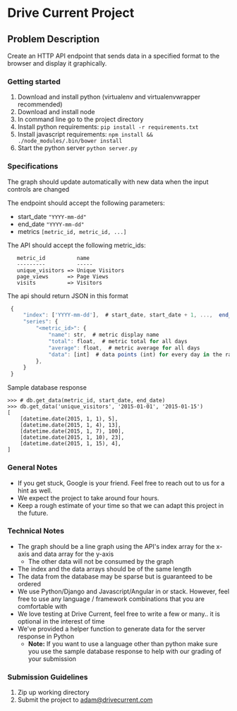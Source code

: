 # Drive Current Project

##  Problem Description

Create an HTTP API endpoint that sends data in a specified format to the browser and display it graphically.

### Getting started
 1. Download and install python (virtualenv and virtualenvwrapper recommended)
 1. Download and install node
 1. In command line go to the project directory
 1. Install python requirements: `pip install -r requirements.txt`
 1. Install javascript requirements: `npm install && ./node_modules/.bin/bower install`
 1. Start the python server `python server.py`

### Specifications

The graph should update automatically with new data when the input controls are changed

The endpoint should accept the following parameters:

 * start_date `"YYYY-mm-dd"`
 * end_date `"YYYY-mm-dd"`
 * metrics `[metric_id, metric_id, ...]`

The API should accept the following metric_ids:

```
   metric_id          name
   ---------          -----
   unique_visitors => Unique Visitors
   page_views      => Page Views
   visits          => Visitors
 ```

The api should return JSON in this format
```javascript
 {
     "index": ['YYYY-mm-dd'],  # start_date, start_date + 1, ...,  end_date (inclusive)
     "series": {
         "<metric_id>": {
             "name": str,  # metric display name
             "total": float,  # metric total for all days
             "average": float,  # metric average for all days
             "data": [int]  # data points (int) for every day in the range
         },
     }
 }
```

Sample database response

```
>>> # db.get_data(metric_id, start_date, end_date)
>>> db.get_data('unique_visitors', '2015-01-01', '2015-01-15')
[
    [datetime.date(2015, 1, 1), 5],
    [datetime.date(2015, 1, 4), 13],
    [datetime.date(2015, 1, 7), 100],
    [datetime.date(2015, 1, 10), 23],
    [datetime.date(2015, 1, 15), 4],
]
```

### General Notes
* If you get stuck, Google is your friend. Feel free to reach out to us for a hint as well.
* We expect the project to take around four hours.
* Keep a rough estimate of your time so that we can adapt this project in the future.

### Technical Notes

* The graph should be a line graph using the API's index array for the x-axis and data array for the y-axis
  * The other data will not be consumed by the graph
* The index and the data arrays should be of the same length
* The data from the database may be sparse but is guaranteed to be ordered
* We use Python/Django and Javascript/Angular in or stack. However, feel free to use any language / framework combinations that you are comfortable with
* We love testing at Drive Current, feel free to write a few or many.. it is optional in the interest of time
* We've provided a helper function to generate data for the server response in Python
  * **Note:** If you want to use a language other than python make sure you use the sample database response to help with our grading of your submission

### Submission Guidelines
 1. Zip up working directory
 1. Submit the project to adam@drivecurrent.com
